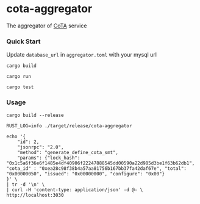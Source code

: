 # cota-aggregator

The aggregator of [CoTA](https://github.com/nervina-labs/ckb-cota-scripts) service

### Quick Start

Update `database_url` in `aggregator.toml` with your mysql url

```shell
cargo build

cargo run

cargo test
```

### Usage

```shell
cargo build --release

RUST_LOG=info ./target/release/cota-aggregator
```

```shell
echo '{
    "id": 2,
    "jsonrpc": "2.0",
    "method": "generate_define_cota_smt",
    "params": {"lock_hash": "0x1c5a6f36e6f1485e4df40906f22247888545dd00590a22d985d3be1f63b62db1", "cota_id" : "0xea28c98f38b4a57aa81756b167bb37fa42daf67e", "total": "0x00000050", "issued": "0x00000000", "configure": "0x00"}
}' \
| tr -d '\n' \
| curl -H 'content-type: application/json' -d @- \
http://localhost:3030
```